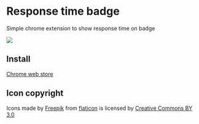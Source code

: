 # Response time badge

Simple chrome extension to show response time on badge

![](http://i.gyazo.com/b195d435f73d62c112e9f581003d372f.png)

## Install

[Chrome web store](https://chrome.google.com/webstore/detail/response-time-badge/kkpjplognjiogngclkanddclamhhepha?hl=ja)

## Icon copyright
Icons made by [Freepik](http://www.freepik.com) from [flaticon](http://www.flaticon.com) is licensed by [Creative Commons BY 3.0](http://creativecommons.org/licenses/by/3.0/)
